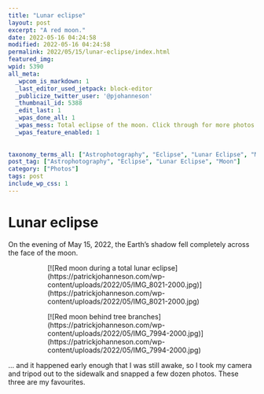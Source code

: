 ```yaml
---
title: "Lunar eclipse"
layout: post
excerpt: "A red moon."
date: 2022-05-16 04:24:58
modified: 2022-05-16 04:24:58
permalink: 2022/05/15/lunar-eclipse/index.html
featured_img: 
wpid: 5390
all_meta: 
  _wpcom_is_markdown: 1
  _last_editor_used_jetpack: block-editor
  _publicize_twitter_user: '@pjohanneson'
  _thumbnail_id: 5388
  _edit_last: 1
  _wpas_done_all: 1
  _wpas_mess: Total eclipse of the moon. Click through for more photos.
  _wpas_feature_enabled: 1
  
  
taxonomy_terms_all: ["Astrophotography", "Eclipse", "Lunar Eclipse", "Moon", "Photos"]
post_tag: ["Astrophotography", "Eclipse", "Lunar Eclipse", "Moon"]
category: ["Photos"]
tags: post
include_wp_css: 1
---
```


# Lunar eclipse

On the evening of May 15, 2022, the Earth’s shadow fell completely across the face of the moon.

<figure class="is-layout-flex wp-block-gallery-192 wp-block-gallery has-nested-images columns-default is-cropped"><figure class="wp-block-image size-large">[![Red moon during a total lunar eclipse](https://patrickjohanneson.com/wp-content/uploads/2022/05/IMG_8021-2000.jpg)](https://patrickjohanneson.com/wp-content/uploads/2022/05/IMG_8021-2000.jpg)</figure><figure class="wp-block-image size-large">[![Red moon behind tree branches](https://patrickjohanneson.com/wp-content/uploads/2022/05/IMG_7994-2000.jpg)](https://patrickjohanneson.com/wp-content/uploads/2022/05/IMG_7994-2000.jpg)</figure></figure>… and it happened early enough that I was still awake, so I took my camera and tripod out to the sidewalk and snapped a few dozen photos. These three are my favourites.